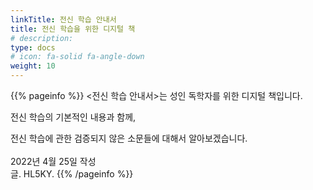 ```yaml
---
linkTitle: 전신 학습 안내서
title: 전신 학습을 위한 디지털 책
# description:
type: docs
# icon: fa-solid fa-angle-down
weight: 10
---
```


{{% pageinfo %}}
<전신 학습 안내서>는 성인 독학자를 위한 디지털 책입니다.

전신 학습의 기본적인 내용과 함께,

전신 학습에 관한 검증되지 않은 소문들에 대해서 알아보겠습니다.
<br><br>
2022년 4월 25일 작성<br>
글. HL5KY.
{{% /pageinfo %}}


